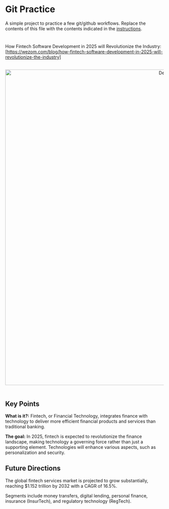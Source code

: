 # Git Practice
A simple project to practice a few git/github workflows.  Replace the contents of this file with the contents indicated in the [instructions](./instructions.md).
# 

How Fintech Software Development in 2025 will Revolutionize the Industry: [https://wezom.com/blog/how-fintech-software-development-in-2025-will-revolutionize-the-industry]

<br />
  <div align="center">
    <img src="https://images.app.goo.gl/KoiHVLkYQcnMvsLR8" alt="Demo" width="1000px" height="auto">
  </div>
<br />


## Key Points
<strong>What is it?:</strong> Fintech, or Financial Technology, integrates finance with technology to deliver more efficient financial products and services than traditional banking. 

<strong>The goal:</strong> In 2025, fintech is expected to revolutionize the finance landscape, making technology a governing force rather than just a supporting element. Technologies will enhance various aspects, such as personalization and security.

## Future Directions
The global fintech services market is projected to grow substantially, reaching $1.152 trillion by 2032 with a CAGR of 16.5%.

Segments include money transfers, digital lending, personal finance, insurance (InsurTech), and regulatory technology (RegTech).

#